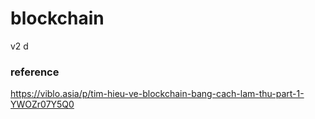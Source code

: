 # blockchain
v2
d
### reference
https://viblo.asia/p/tim-hieu-ve-blockchain-bang-cach-lam-thu-part-1-YWOZr07Y5Q0


